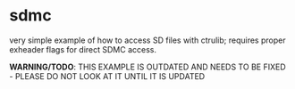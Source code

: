 sdmc
=======

very simple example of how to access SD files with ctrulib; requires proper exheader flags for direct SDMC access.

**WARNING/TODO**: THIS EXAMPLE IS OUTDATED AND NEEDS TO BE FIXED - PLEASE DO NOT LOOK AT IT UNTIL IT IS UPDATED
